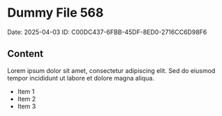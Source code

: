 # Dummy File 568

Date: 2025-04-03
ID: C00DC437-6FBB-45DF-8ED0-2716CC6D98F6

## Content

Lorem ipsum dolor sit amet, consectetur adipiscing elit.
Sed do eiusmod tempor incididunt ut labore et dolore magna aliqua.

* Item 1
* Item 2
* Item 3
